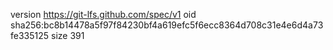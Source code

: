 version https://git-lfs.github.com/spec/v1
oid sha256:bc8b14478a5f97f84230bf4a619efc5f6ecc8364d708c31e4e6d4a73fe335125
size 391
